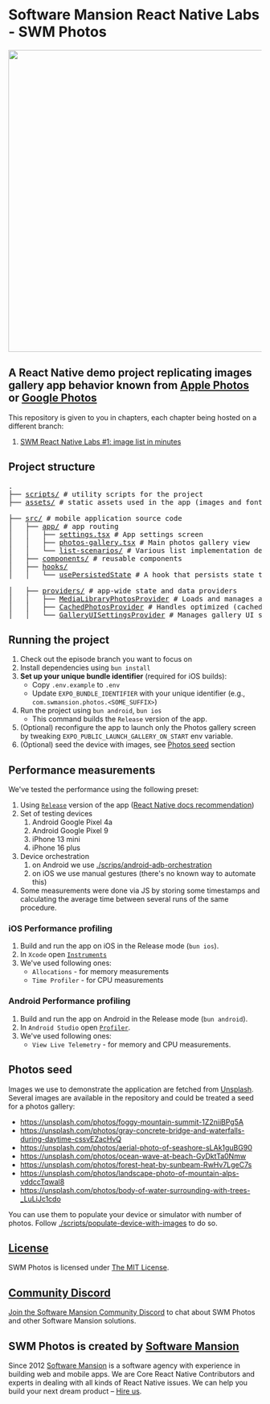 # Software Mansion React Native Labs - SWM Photos

<div align="center">
  <img src="./assets/demos/episode-1-demo.gif" width="600" />
</div>

## A React Native demo project replicating images gallery app behavior known from [Apple Photos](https://apps.apple.com/us/app/photos/id1584215428) or [Google Photos](https://play.google.com/store/apps/details?id=com.google.android.apps.photos&pli=1)

This repository is given to you in chapters, each chapter being hosted on a different branch:

1. [SWM React Native Labs #1: image list in minutes](https://github.com/software-mansion-labs/swm-react-native-labs-swm-photos/tree/episode-1)

## Project structure

<pre>
.
├── <a href="./scripts">scripts/</a> # utility scripts for the project
├── <a href="./assets">assets/</a> # static assets used in the app (images and fonts)

├── <a href="./src">src/</a> # mobile application source code
│   ├── <a href="./src/app">app/</a> # app routing
│   │   ├── <a href="./src/app/settings.tsx">settings.tsx</a> # App settings screen
│   │   ├── <a href="./src/app/photos-gallery.tsx">photos-gallery.tsx</a> # Main photos gallery view
│   │   └── <a href="./src/app/list-scenarios">list-scenarios/</a> # Various list implementation demos
│   ├── <a href="./src/components">components/</a> # reusable components
│   ├── <a href="./src/hooks">hooks/</a>
│   │   └── <a href="./src/hooks/usePersistedState.ts">usePersistedState</a> # A hook that persists state to disk and restores it on mount, used for saving user preferences and app state

│   ├── <a href="./src/providers">providers/</a> # app-wide state and data providers
│   │   ├── <a href="./src/providers/MediaLibraryPhotosProvider">MediaLibraryPhotosProvider</a> # Loads and manages access to the device's photo library, including permissions and photo data
│   │   ├── <a href="./src/providers/CachedPhotosProvider">CachedPhotosProvider</a> # Handles optimized (cached/resized) versions of photos for fast gallery rendering and efficient memory usage
│   │   └── <a href="./src/providers/GalleryUISettingsProvider">GalleryUISettingsProvider</a> # Manages gallery UI settings such as number of columns, image size, gaps, and offscreen rendering distance, persisting user preferences
</pre>

## Running the project

1. Check out the episode branch you want to focus on
2. Install dependencies using `bun install`
3. **Set up your unique bundle identifier** (required for iOS builds):
   - Copy `.env.example` to `.env`
   - Update `EXPO_BUNDLE_IDENTIFIER` with your unique identifier (e.g., `com.swmansion.photos.<SOME_SUFFIX>`)
4. Run the project using `bun android`, `bun ios`
   - This command builds the `Release` version of the app.
5. (Optional) reconfigure the app to launch only the Photos gallery screen by tweaking `EXPO_PUBLIC_LAUNCH_GALLERY_ON_START` env variable.
6. (Optional) seed the device with images, see [Photos seed](#photos-seed) section

## Performance measurements

We've tested the performance using the following preset:

1. Using [`Release`](https://docs.expo.dev/guides/local-app-development/#local-app-compilation) version of the app ([React Native docs recommendation](https://reactnative.dev/docs/performance#running-in-development-mode-devtrue))
2. Set of testing devices
   1. Android Google Pixel 4a
   2. Android Google Pixel 9
   3. iPhone 13 mini
   4. iPhone 16 plus
3. Device orchestration
   1. on Android we use [./scrips/android-adb-orchestration](./scrits/android-adb-orchestration)
   2. on iOS we use manual gestures (there's no known way to automate this)
4. Some measurements were done via JS by storing some timestamps and calculating the average time between several runs of the same procedure.

### iOS Performance profiling

1. Build and run the app on iOS in the Release mode (`bun ios`).
2. In `Xcode` open [`Instruments`](https://developer.apple.com/tutorials/instruments)
3. We've used following ones:
   - `Allocations` - for memory measurements
   - `Time Profiler` - for CPU measurements

### Android Performance profiling

1. Build and run the app on Android in the Release mode (`bun android`).
2. In `Android Studio` open [`Profiler`](https://developer.android.com/studio/profile).
3. We've used following ones:
   - `View Live Telemetry` - for memory and CPU measurements.

## Photos seed

Images we use to demonstrate the application are fetched from [Unsplash](https://unsplash.com/).
Several images are available in the repository and could be treated a seed for a photos gallery:

- https://unsplash.com/photos/foggy-mountain-summit-1Z2niiBPg5A
- https://unsplash.com/photos/gray-concrete-bridge-and-waterfalls-during-daytime-cssvEZacHvQ
- https://unsplash.com/photos/aerial-photo-of-seashore-sLAk1guBG90
- https://unsplash.com/photos/ocean-wave-at-beach-GyDktTa0Nmw
- https://unsplash.com/photos/forest-heat-by-sunbeam-RwHv7LgeC7s
- https://unsplash.com/photos/landscape-photo-of-mountain-alps-vddccTqwal8
- https://unsplash.com/photos/body-of-water-surrounding-with-trees-_LuLiJc1cdo

You can use them to populate your device or simulator with number of photos.
Follow [./scripts/populate-device-with-images](./scripts/populate-device-with-images.ts) to do so.

## [License](LICENSE)

SWM Photos is licensed under [The MIT License](LICENSE).

## [Community Discord](https://discord.swmansion.com)

[Join the Software Mansion Community Discord](https://discord.swmansion.com) to chat about SWM Photos and other Software Mansion solutions.

## SWM Photos is created by [Software Mansion](https://swmansion.com)

Since 2012 [Software Mansion](https://swmansion.com) is a software agency with experience in building web and mobile apps. We are Core React Native Contributors and experts in dealing with all kinds of React Native issues. We can help you build your next dream product – [Hire us](https://swmansion.com/contact/projects?utm_source=swm_photos&utm_medium=readme).
